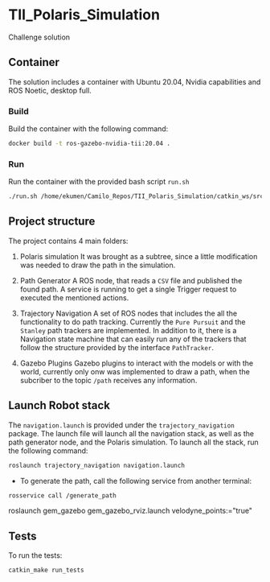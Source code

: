 # TII_Polaris_Simulation
Challenge solution

## Container
The solution includes a container with Ubuntu 20.04, Nvidia capabilities and ROS Noetic, desktop full.

### Build
Build the container with the following command:

```bash
docker build -t ros-gazebo-nvidia-tii:20.04 .
```

### Run
Run the container with the provided bash script `run.sh`

```bash
./run.sh /home/ekumen/Camilo_Repos/TII_Polaris_Simulation/catkin_ws/src
```

## Project structure
The project contains 4 main folders:
1. Polaris simulation
  It was brought as a subtree, since a little modification was needed to draw the path in the simulation.

2. Path Generator
  A ROS node, that reads a `CSV` file and published the found path. A service is running to get a single Trigger request to executed the mentioned actions.

3. Trajectory Navigation
  A set of ROS nodes that includes the all the functionality to do path tracking. Currently the `Pure Pursuit` and the `Stanley` path trackers are implemented. In addition to it, there is a Navigation state machine that can easily run any of the trackers that follow the structure provided by the interface `PathTracker`.

4. Gazebo Plugins
  Gazebo plugins to interact with the models or with the world, currently only onw was implemented to draw a path, when the subcriber to the topic `/path` receives any information.

## Launch Robot stack
The `navigation.launch` is provided under the `trajectory_navigation` package. The launch file will launch all the navigation stack, as well as the path generator node, and the Polaris simulation. To launch all the stack, run the following command:

```bash
roslaunch trajectory_navigation navigation.launch
```

- To generate the path, call the following service from another terminal:

```bash
rosservice call /generate_path
```
roslaunch gem_gazebo gem_gazebo_rviz.launch velodyne_points:="true"

## Tests
To run the tests:
```bash
catkin_make run_tests
```
